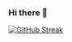 ### Hi there 👋
[![GitHub Streak](https://github-readme-streak-stats.herokuapp.com?user=ambalikajaiswal&theme=dark)](https://git.io/streak-stats)


<!--
**ambalikajaiswal/ambalikajaiswal** is a ✨ _special_ ✨ repository because its `README.md` (this file) appears on your GitHub profile.

Here are some ideas to get you started:

- 🔭 I’m currently working on ...
- 🌱 I’m currently learning ...
- 👯 I’m looking to collaborate on ...
- 🤔 I’m looking for help with ...
- 💬 Ask me about ...
- 📫 How to reach me: ...
- 😄 Pronouns: ...
- ⚡ Fun fact: ...
-->
